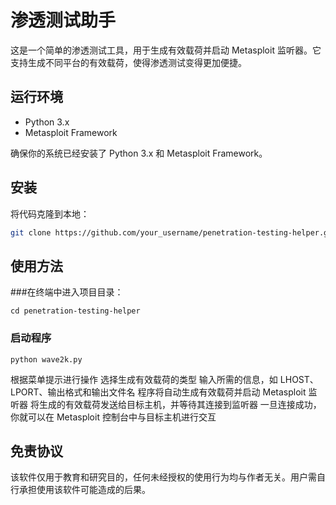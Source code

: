 # 渗透测试助手

这是一个简单的渗透测试工具，用于生成有效载荷并启动 Metasploit 监听器。它支持生成不同平台的有效载荷，使得渗透测试变得更加便捷。

## 运行环境

- Python 3.x
- Metasploit Framework

确保你的系统已经安装了 Python 3.x 和 Metasploit Framework。

## 安装

将代码克隆到本地：

```bash
git clone https://github.com/your_username/penetration-testing-helper.git
```
## 使用方法
###在终端中进入项目目录：
```
cd penetration-testing-helper
```
### 启动程序
```
python wave2k.py
```
根据菜单提示进行操作
选择生成有效载荷的类型
输入所需的信息，如 LHOST、LPORT、输出格式和输出文件名
程序将自动生成有效载荷并启动 Metasploit 监听器
将生成的有效载荷发送给目标主机，并等待其连接到监听器
一旦连接成功，你就可以在 Metasploit 控制台中与目标主机进行交互
## 免责协议
该软件仅用于教育和研究目的，任何未经授权的使用行为均与作者无关。用户需自行承担使用该软件可能造成的后果。
